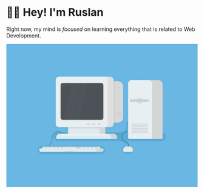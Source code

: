 # 👋🏼 Hey! I'm Ruslan

Right now, my mind is _focused_ on learning everything that is related to Web Development.

![Coding Animation](coding-animation.gif)
